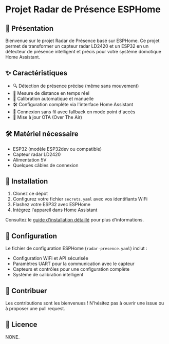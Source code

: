# Projet Radar de Présence ESPHome

## 📡 Présentation

Bienvenue sur le projet Radar de Présence basé sur ESPHome. 
Ce projet permet de transformer un capteur radar LD2420 et un ESP32 en un détecteur de présence intelligent et précis pour votre système domotique Home Assistant.

## ✨ Caractéristiques

- 🔍 Détection de présence précise (même sans mouvement)
- 📏 Mesure de distance en temps réel
- 🔧 Calibration automatique et manuelle
- 🛠️ Configuration complète via l'interface Home Assistant
- 📶 Connexion sans fil avec fallback en mode point d'accès
- 🔄 Mise à jour OTA (Over The Air)

## 🛠️ Matériel nécessaire

- ESP32 (modèle ESP32dev ou compatible)
- Capteur radar LD2420
- Alimentation 5V
- Quelques câbles de connexion

## 🔧 Installation

1. Clonez ce dépôt
2. Configurez votre fichier `secrets.yaml` avec vos identifiants WiFi
3. Flashez votre ESP32 avec ESPHome
4. Intégrez l'appareil dans Home Assistant

Consultez le [guide d'installation détaillé](./INSTALLATION.md) pour plus d'informations.

## 📝 Configuration

Le fichier de configuration ESPHome (`radar-presence.yaml`) inclut :

- Configuration WiFi et API sécurisée
- Paramètres UART pour la communication avec le capteur
- Capteurs et contrôles pour une configuration complète
- Système de calibration intelligent


## 🤝 Contribuer

Les contributions sont les bienvenues ! N'hésitez pas à ouvrir une issue ou à proposer une pull request.

## 📄 Licence

NONE.

